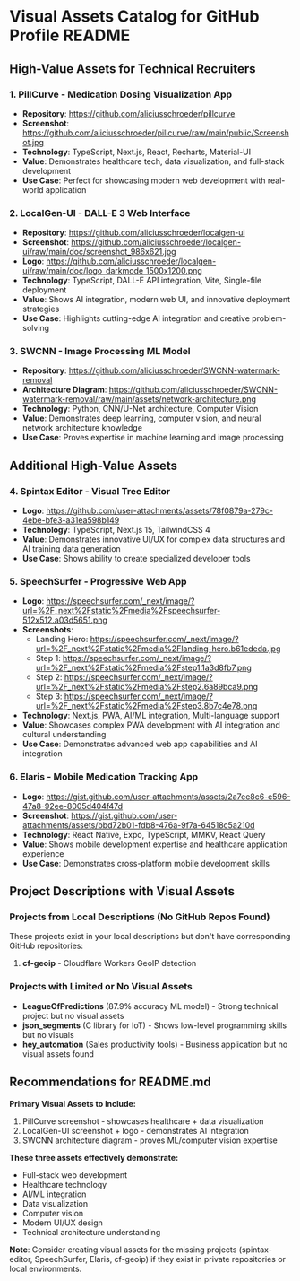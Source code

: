 # Visual Assets Catalog for GitHub Profile README

## High-Value Assets for Technical Recruiters

### 1. PillCurve - Medication Dosing Visualization App
- **Repository**: https://github.com/aliciusschroeder/pillcurve
- **Screenshot**: https://github.com/aliciusschroeder/pillcurve/raw/main/public/Screenshot.jpg
- **Technology**: TypeScript, Next.js, React, Recharts, Material-UI
- **Value**: Demonstrates healthcare tech, data visualization, and full-stack development
- **Use Case**: Perfect for showcasing modern web development with real-world application

### 2. LocalGen-UI - DALL-E 3 Web Interface
- **Repository**: https://github.com/aliciusschroeder/localgen-ui
- **Screenshot**: https://github.com/aliciusschroeder/localgen-ui/raw/main/doc/screenshot_986x621.jpg
- **Logo**: https://github.com/aliciusschroeder/localgen-ui/raw/main/doc/logo_darkmode_1500x1200.png
- **Technology**: TypeScript, DALL-E API integration, Vite, Single-file deployment
- **Value**: Shows AI integration, modern web UI, and innovative deployment strategies
- **Use Case**: Highlights cutting-edge AI integration and creative problem-solving

### 3. SWCNN - Image Processing ML Model
- **Repository**: https://github.com/aliciusschroeder/SWCNN-watermark-removal
- **Architecture Diagram**: https://github.com/aliciusschroeder/SWCNN-watermark-removal/raw/main/assets/network-architecture.png
- **Technology**: Python, CNN/U-Net architecture, Computer Vision
- **Value**: Demonstrates deep learning, computer vision, and neural network architecture knowledge
- **Use Case**: Proves expertise in machine learning and image processing

## Additional High-Value Assets

### 4. Spintax Editor - Visual Tree Editor
- **Logo**: https://github.com/user-attachments/assets/78f0879a-279c-4ebe-bfe3-a31ea598b149
- **Technology**: TypeScript, Next.js 15, TailwindCSS 4
- **Value**: Demonstrates innovative UI/UX for complex data structures and AI training data generation
- **Use Case**: Shows ability to create specialized developer tools

### 5. SpeechSurfer - Progressive Web App
- **Logo**: https://speechsurfer.com/_next/image/?url=%2F_next%2Fstatic%2Fmedia%2Fspeechsurfer-512x512.a03d5651.png
- **Screenshots**: 
  - Landing Hero: https://speechsurfer.com/_next/image/?url=%2F_next%2Fstatic%2Fmedia%2Flanding-hero.b61ededa.jpg
  - Step 1: https://speechsurfer.com/_next/image/?url=%2F_next%2Fstatic%2Fmedia%2Fstep1.1a3d8fb7.png
  - Step 2: https://speechsurfer.com/_next/image/?url=%2F_next%2Fstatic%2Fmedia%2Fstep2.6a89bca9.png
  - Step 3: https://speechsurfer.com/_next/image/?url=%2F_next%2Fstatic%2Fmedia%2Fstep3.8b7c4e78.png
- **Technology**: Next.js, PWA, AI/ML integration, Multi-language support
- **Value**: Showcases complex PWA development with AI integration and cultural understanding
- **Use Case**: Demonstrates advanced web app capabilities and AI integration

### 6. Elaris - Mobile Medication Tracking App
- **Logo**: https://gist.github.com/user-attachments/assets/2a7ee8c6-e596-47a8-92ee-8005d404f47d
- **Screenshot**: https://gist.github.com/user-attachments/assets/bbd72b01-fdb8-476a-9f7a-64518c5a210d
- **Technology**: React Native, Expo, TypeScript, MMKV, React Query
- **Value**: Shows mobile development expertise and healthcare application experience
- **Use Case**: Demonstrates cross-platform mobile development skills

## Project Descriptions with Visual Assets

### Projects from Local Descriptions (No GitHub Repos Found)
These projects exist in your local descriptions but don't have corresponding GitHub repositories:

1. **cf-geoip** - Cloudflare Workers GeoIP detection

### Projects with Limited or No Visual Assets
- **LeagueOfPredictions** (87.9% accuracy ML model) - Strong technical project but no visual assets
- **json_segments** (C library for IoT) - Shows low-level programming skills but no visuals
- **hey_automation** (Sales productivity tools) - Business application but no visual assets found

## Recommendations for README.md

**Primary Visual Assets to Include:**
1. PillCurve screenshot - showcases healthcare + data visualization
2. LocalGen-UI screenshot + logo - demonstrates AI integration
3. SWCNN architecture diagram - proves ML/computer vision expertise

**These three assets effectively demonstrate:**
- Full-stack web development
- Healthcare technology
- AI/ML integration
- Data visualization
- Computer vision
- Modern UI/UX design
- Technical architecture understanding

**Note**: Consider creating visual assets for the missing projects (spintax-editor, SpeechSurfer, Elaris, cf-geoip) if they exist in private repositories or local environments.
